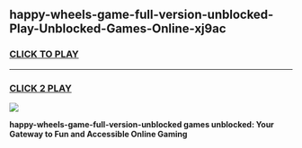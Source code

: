 
## happy-wheels-game-full-version-unblocked-Play-Unblocked-Games-Online-xj9ac
<h3>
<a href="https://premium76.site?title=happy-wheels-game-full-version-unblocked&ref=25A">CLICK TO PLAY</a></h3>
<hr>

<h3>
<a href="https://premium76.site?title=happy-wheels-game-full-version-unblocked&ref=25A">CLICK 2 PLAY</a>
  
</h3>

<a href="https://premium76.site?title=happy-wheels-game-full-version-unblocked&ref=25A"><img src="https://clearcache.store/games.png"></a>


**happy-wheels-game-full-version-unblocked games unblocked: Your Gateway to Fun and Accessible Online Gaming**
